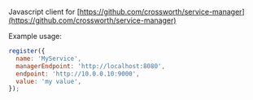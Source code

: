 
Javascript client for [https://github.com/crossworth/service-manager](https://github.com/crossworth/service-manager)

Example usage:
```js
register({
  name: 'MyService',
  managerEndpoint: 'http://localhost:8080',
  endpoint: 'http://10.0.0.10:9000',
  value: 'my value',
});

```